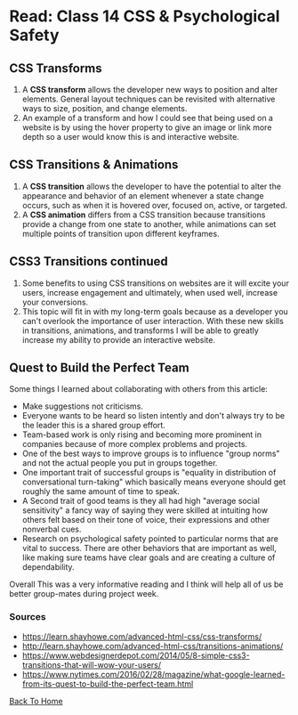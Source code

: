 # Read: Class 14 CSS & Psychological Safety

## CSS Transforms

1. A **CSS transform** allows the developer new ways to position and alter elements. General layout techniques can be revisited with alternative ways to size, position, and change elements.
2. An example of a transform and how I could see that being used on a website is by using the hover property to give an image or link more depth so a user would know this is and interactive website.

## CSS Transitions & Animations

1. A **CSS transition** allows the developer to have the potential to alter the appearance and behavior of an element whenever a state change occurs, such as when it is hovered over, focused on, active, or targeted.
2. A **CSS animation** differs from a CSS transition because transitions provide a change from one state to another, while animations can set multiple points of transition upon different keyframes.

## CSS3 Transitions continued

1. Some benefits to using CSS transitions on websites are it will excite your users, increase engagement and ultimately, when used well, increase your conversions.
2. This topic will fit in with my long-term goals because as a developer you can't overlook the importance of user interaction. With these new skills in transitions, animations, and transforms I will be able to greatly increase my ability to provide an interactive website.

## Quest to Build the Perfect Team

Some things I learned about collaborating with others from this article:

- Make suggestions not criticisms.
- Everyone wants to be heard so listen intently and don't always try to be the leader this is a shared group effort.
- Team-based work is only rising and becoming more prominent in companies because of more complex problems and projects.
- One of the best ways to improve groups is to influence "group norms" and not the actual people you put in groups together.
- One important trait of successful groups is "equality in distribution of conversational turn-taking" which basically means everyone should get roughly the same amount of time to speak.
- A Second trait of good teams is they all had high "average social sensitivity" a fancy way of saying they were skilled at intuiting how others felt based on their tone of voice, their expressions and other nonverbal cues.
- Research on psychological safety pointed to particular norms that are vital to success. There are other behaviors
that are important as well, like making sure teams have clear goals and are creating a culture of dependability.

Overall  This was a very informative reading and I think will help all of us be better group-mates during project week.

### Sources

- <https://learn.shayhowe.com/advanced-html-css/css-transforms/>
- <http://learn.shayhowe.com/advanced-html-css/transitions-animations/>
- <https://www.webdesignerdepot.com/2014/05/8-simple-css3-transitions-that-will-wow-your-users/>
- <https://www.nytimes.com/2016/02/28/magazine/what-google-learned-from-its-quest-to-build-the-perfect-team.html>

[Back To Home](../README.md)
